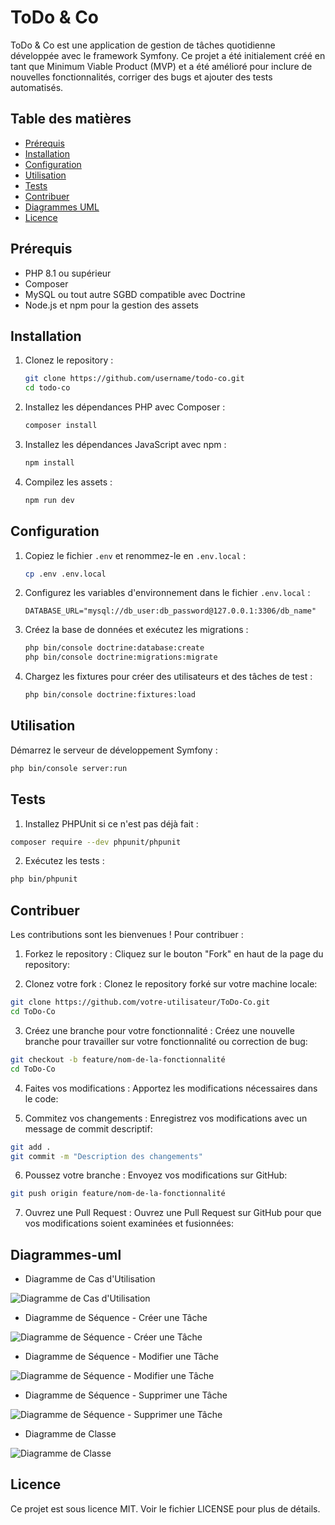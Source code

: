 # ToDo & Co

ToDo & Co est une application de gestion de tâches quotidienne développée avec le framework Symfony. Ce projet a été initialement créé en tant que Minimum Viable Product (MVP) et a été amélioré pour inclure de nouvelles fonctionnalités, corriger des bugs et ajouter des tests automatisés.

## Table des matières

- [Prérequis](#prérequis)
- [Installation](#installation)
- [Configuration](#configuration)
- [Utilisation](#utilisation)
- [Tests](#tests)
- [Contribuer](#contribuer)
- [Diagrammes UML](#diagrammes-uml)
- [Licence](#licence)

## Prérequis

- PHP 8.1 ou supérieur
- Composer
- MySQL ou tout autre SGBD compatible avec Doctrine
- Node.js et npm pour la gestion des assets

## Installation

1. Clonez le repository :

    ```bash
    git clone https://github.com/username/todo-co.git
    cd todo-co
    ```

2. Installez les dépendances PHP avec Composer :

    ```bash
    composer install
    ```

3. Installez les dépendances JavaScript avec npm :

    ```bash
    npm install
    ```

4. Compilez les assets :

    ```bash
    npm run dev
    ```

## Configuration

1. Copiez le fichier `.env` et renommez-le en `.env.local` :

    ```bash
    cp .env .env.local
    ```

2. Configurez les variables d'environnement dans le fichier `.env.local` :

    ```env
    DATABASE_URL="mysql://db_user:db_password@127.0.0.1:3306/db_name"
    ```

3. Créez la base de données et exécutez les migrations :

    ```bash
    php bin/console doctrine:database:create
    php bin/console doctrine:migrations:migrate
    ```

4. Chargez les fixtures pour créer des utilisateurs et des tâches de test :

    ```bash
    php bin/console doctrine:fixtures:load
    ```

## Utilisation

Démarrez le serveur de développement Symfony :

```bash
php bin/console server:run
```

## Tests

1. Installez PHPUnit si ce n'est pas déjà fait :

```bash
composer require --dev phpunit/phpunit
```

2. Exécutez les tests :

```bash
php bin/phpunit
```
## Contribuer

Les contributions sont les bienvenues ! Pour contribuer :

1. Forkez le repository : Cliquez sur le bouton "Fork" en haut de la page du repository:
   
2. Clonez votre fork : Clonez le repository forké sur votre machine locale:
```bash
git clone https://github.com/votre-utilisateur/ToDo-Co.git
cd ToDo-Co
```
3. Créez une branche pour votre fonctionnalité : Créez une nouvelle branche pour travailler sur votre fonctionnalité ou correction de bug:
```bash
git checkout -b feature/nom-de-la-fonctionnalité
cd ToDo-Co
```
4. Faites vos modifications : Apportez les modifications nécessaires dans le code:

5. Commitez vos changements : Enregistrez vos modifications avec un message de commit descriptif:
```bash
git add .
git commit -m "Description des changements"
```
6. Poussez votre branche : Envoyez vos modifications sur GitHub:
```bash
git push origin feature/nom-de-la-fonctionnalité
```
7. Ouvrez une Pull Request : Ouvrez une Pull Request sur GitHub pour que vos modifications soient examinées et fusionnées:

## Diagrammes-uml

- Diagramme de Cas d'Utilisation

![Diagramme de Cas d'Utilisation](./docs/images/Diagramme%20de%20Cas%20d'Utilisation.png)

- Diagramme de Séquence - Créer une Tâche

![Diagramme de Séquence - Créer une Tâche](./docs/images/Diagramme%20de%20Séquence%20-%20Créer%20une%20Tâche.png)

- Diagramme de Séquence - Modifier une Tâche

![Diagramme de Séquence - Modifier une Tâche](./docs/images/Diagramme%20de%20Séquence%20-%20Modifier%20une%20Tâche.png)

- Diagramme de Séquence - Supprimer une Tâche

![Diagramme de Séquence - Supprimer une Tâche](./docs/images/Diagramme%20de%20Séquence%20-%20Supprimer%20une%20Tâche.png)

- Diagramme de Classe

![Diagramme de Classe](./docs/images/diagramme%20de%20classe.png)

     
## Licence
Ce projet est sous licence MIT. Voir le fichier LICENSE pour plus de détails.
